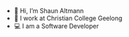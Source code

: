 - 👋 Hi, I’m Shaun Altmann
- :office: I work at Christian College Geelong
- 💻 I am a Software Developer
